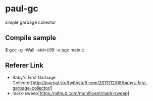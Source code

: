 # paul-gc
simple garbage collector

## Compile sample
$ gcc -g -Wall -std=c99 -o pgc main.c

## Referer Link
- Baby's First Garbage Collector[http://journal.stuffwithstuff.com/2013/12/08/babys-first-garbage-collector/]
- mark-sweep[https://github.com/munificent/mark-sweep]

